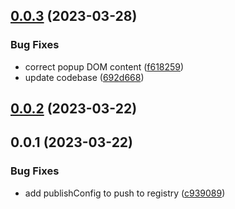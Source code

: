 ## [0.0.3](https://github.com/geoql/maplibre-gl-inspect/compare/v0.0.2...v0.0.3) (2023-03-28)


### Bug Fixes

* correct popup DOM content ([f618259](https://github.com/geoql/maplibre-gl-inspect/commit/f618259185804a802bc7cd9717960d7be183ad02))
* update codebase ([692d668](https://github.com/geoql/maplibre-gl-inspect/commit/692d6682d949d2ec9f7cb3bef4542aef0ef2fed1))



## [0.0.2](https://github.com/geoql/maplibre-gl-inspect/compare/v0.0.1...v0.0.2) (2023-03-22)



## 0.0.1 (2023-03-22)


### Bug Fixes

* add publishConfig to push to registry ([c939089](https://github.com/geoql/maplibre-gl-inspect/commit/c939089bb99540fda0d6a712d2a5d2bb69f2d258))



